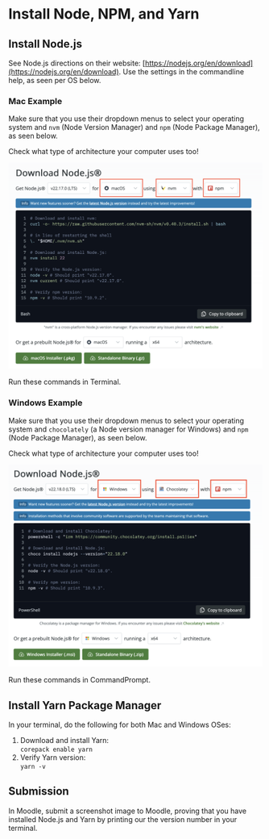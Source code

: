 # Install Node, NPM, and Yarn

## Install Node.js

See Node.js directions on their website: [https://nodejs.org/en/download](https://nodejs.org/en/download). Use the settings in the commandline help, as seen per OS below.

### Mac Example

Make sure that you use their dropdown menus to select your operating system and `nvm` (Node Version Manager) and `npm` (Node Package Manager), as seen below.

<p class="warning">Check what type of architecture your computer uses too!</p>

![Nodejs installation page with dropdown menus highlighted in red boxes](./../assets/images/0-gs/install-nodejs-mac.png)

Run these commands in Terminal.

### Windows Example

Make sure that you use their dropdown menus to select your operating system and `chocolately` (a Node version manager for Windows) and `npm` (Node Package Manager), as seen below.

<p class="warning">Check what type of architecture your computer uses too!</p>

![Nodejs installation page with dropdown menus highlighted in red boxes](./../assets/images/0-gs/install-nodejs-windows.png)

Run these commands in CommandPrompt.

## Install Yarn Package Manager

In your terminal, do the following for both Mac and Windows OSes:

1. Download and install Yarn:<br>`corepack enable yarn`
2. Verify Yarn version:<br>`yarn -v`

## Submission

In Moodle, submit a screenshot image to Moodle, proving that you have installed Node.js and Yarn by printing our the version number in your terminal.
